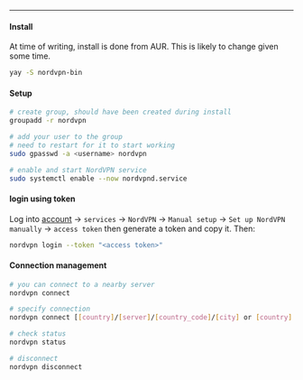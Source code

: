 -- -
#### Install
At time of writing, install is done from AUR. This is likely to change given some time.
```bash
yay -S nordvpn-bin
```
#### Setup
```bash
# create group, should have been created during install
groupadd -r nordvpn

# add your user to the group
# need to restart for it to start working
sudo gpasswd -a <username> nordvpn

# enable and start NordVPN service
sudo systemctl enable --now nordvpnd.service
```
#### login using token
Log into [account](https://my.nordaccount.com) -> `services` -> `NordVPN` -> `Manual setup` -> `Set up NordVPN manually` -> `access token` then generate a token and copy it. Then:
```bash
nordvpn login --token "<access token>"
```
#### Connection management
```bash
# you can connect to a nearby server
nordvpn connect

# specify connection
nordvpn connect [[country]/[server]/[country_code]/[city] or [country] [city]]

# check status
nordvpn status

# disconnect 
nordvpn disconnect
```